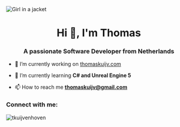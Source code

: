 <img src="https://media.discordapp.net/attachments/1054355603549589557/1054358297693667348/image_29.png?width=1440&height=450" alt="Girl in a jacket">

<h1 align="center">Hi 👋, I'm Thomas</h1>
<h3 align="center">A passionate Software Developer from Netherlands</h3>

- 🔭 I’m currently working on [thomaskuijv.com](thomaskuijv.com)

- 🌱 I’m currently learning **C# and Unreal Engine 5**

- 📫 How to reach me **thomaskuijv@gmail.com**

<h3 align="left">Connect with me:</h3>
<p align="left">
</p>


<p><img align="center" src="https://github-readme-stats.vercel.app/api/top-langs?username=tkuijvenhoven&show_icons=true&locale=en&layout=compact" alt="tkuijvenhoven" /></p>
